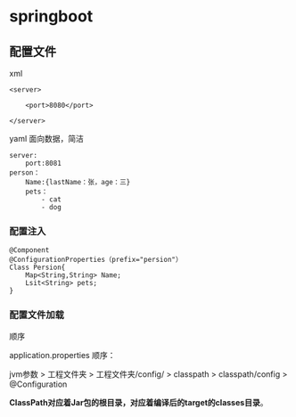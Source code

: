 # springboot

## 配置文件

xml

```
<server>

	<port>8080</port>

</server>
```

yaml 面向数据，简洁

```
server:
	port:8081
person：
    Name:{lastName：张，age：三}
    pets：
        - cat
        - dog
```

### 配置注入

```
@Component
@ConfigurationProperties（prefix="persion"）
Class Persion{
	Map<String,String> Name;
	Lsit<String> pets;
}
```



### 配置文件加载

顺序

application.properties 顺序：

jvm参数  > 工程文件夹 > 工程文件夹/config/ > classpath > classpath/config > @Configuration

**ClassPath对应着Jar包的根目录，对应着编译后的target的classes目录**。

